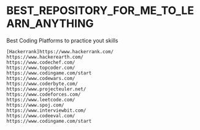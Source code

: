 # BEST_REPOSITORY_FOR_ME_TO_LEARN_ANYTHING
Best Coding Platforms to practice yout skills
```links
[Hackerrank]https://www.hackerrank.com/
https://www.hackerearth.com/
https://www.codechef.com/
https://www.topcoder.com/
https://www.codingame.com/start
https://www.codewars.com/
https://www.coderbyte.com/
https://www.projecteuler.net/
https://www.codeforces.com/
https://www.leetcode.com/
https://www.spoj.com/
https://www.interviewbit.com/
https://www.codeeval.com/
https://www.codingame.com/start

